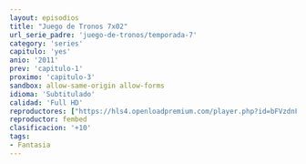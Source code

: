 ```yaml
---
layout: episodios
title: "Juego de Tronos 7x02"
url_serie_padre: 'juego-de-tronos/temporada-7'
category: 'series'
capitulo: 'yes'
anio: '2011'
prev: 'capitulo-1'
proximo: 'capitulo-3'
sandbox: allow-same-origin allow-forms
idioma: 'Subtitulado'
calidad: 'Full HD'
reproductores: ["https://hls4.openloadpremium.com/player.php?id=bFVzdnFtbTRVZFI2TjFYc0dKMkJ6aTcxd0RTSUw2YU5JY1RBSGUxMm5WT0RpdDFncGpMd3VTanlETVNmUkVwdTNKT2VvWXhxUS9SRHllT2x2cTF5TFE9PQ&sub=https://sub.cuevana2.io/vtt-sub/sub7/Game.Of.Thrones.S07E02.vtt"]
reproductor: fembed
clasificacion: '+10'
tags:
- Fantasia
---
```











